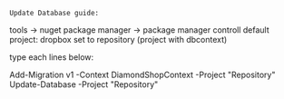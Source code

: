 	Update Database guide:
tools -> nuget package manager -> package manager controll
default project: dropbox set to repository (project with dbcontext)

type each lines below:


Add-Migration  v1 -Context DiamondShopContext -Project "Repository"
Update-Database -Project "Repository"

